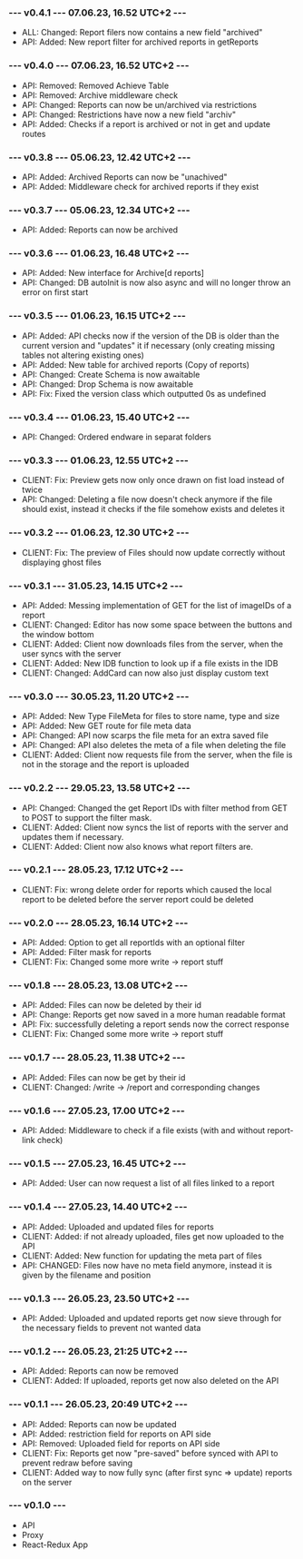 ### --- v0.4.1 --- 07.06.23, 16.52 UTC+2 ---
* ALL: Changed: Report filers now contains a new field "archived"
* API: Added: New report filter for archived reports in getReports

### --- v0.4.0 --- 07.06.23, 16.52 UTC+2 ---
* API: Removed: Removed Achieve Table
* API: Removed: Archive middleware check
* API: Changed: Reports can now be un/archived via restrictions
* API: Changed: Restrictions have now a new field "archiv"
* API: Added: Checks if a report is archived or not in get and update routes

### --- v0.3.8 --- 05.06.23, 12.42 UTC+2 ---
* API: Added: Archived Reports can now be "unachived"
* API: Added: Middleware check for archived reports if they exist

### --- v0.3.7 --- 05.06.23, 12.34 UTC+2 ---
* API: Added: Reports can now be archived

### --- v0.3.6 --- 01.06.23, 16.48 UTC+2 ---
* API: Added: New interface for Archive[d reports]
* API: Changed: DB autoInit is now also async and will no longer throw an error on first start

### --- v0.3.5 --- 01.06.23, 16.15 UTC+2 ---
* API: Added: API checks now if the version of the DB is older than the current version and "updates" it if necessary (only creating missing tables not altering existing ones)
* API: Added: New table for archived reports (Copy of reports)
* API: Changed: Create Schema is now awaitable
* API: Changed: Drop Schema is now awaitable
* API: Fix: Fixed the version class which outputted 0s as undefined

### --- v0.3.4 --- 01.06.23, 15.40 UTC+2 ---
* API: Changed: Ordered endware in separat folders 

### --- v0.3.3 --- 01.06.23, 12.55 UTC+2 ---
* CLIENT: Fix: Preview gets now only once drawn on fist load instead of twice
* API: Changed: Deleting a file now doesn't check anymore if the file should exist, instead it checks if the file somehow exists and deletes it

### --- v0.3.2 --- 01.06.23, 12.30 UTC+2 ---
* CLIENT: Fix: The preview of Files should now update correctly without displaying ghost files

### --- v0.3.1 --- 31.05.23, 14.15 UTC+2 ---
* API: Added: Messing implementation of GET for the list of imageIDs of a report
* CLIENT: Changed: Editor has now some space between the buttons and the window bottom
* CLIENT: Added: Client now downloads files from the server, when the user syncs with the server
* CLIENT: Added: New IDB function to look up if a file exists in the IDB
* CLIENT: Changed: AddCard can now also just display custom text

### --- v0.3.0 --- 30.05.23, 11.20 UTC+2 ---
* API: Added: New Type FileMeta for files to store name, type and size
* API: Added: New GET route for file meta data
* API: Changed: API now scarps the file meta for an extra saved file
* API: Changed: API also deletes the meta of a file when deleting the file
* CLIENT: Added: Client now requests file from the server, when the file is not in the storage and the report is uploaded

### --- v0.2.2 --- 29.05.23, 13.58 UTC+2 ---
* API: Changed: Changed the get Report IDs with filter method from GET to POST to support the filter mask.
* CLIENT: Added: Client now syncs the list of reports with the server and updates them if necessary.
* CLIENT: Added: Client now also knows what report filters are.

### --- v0.2.1 --- 28.05.23, 17.12 UTC+2 ---
* CLIENT: Fix: wrong delete order for reports which caused the local report to be deleted before the server report could be deleted

### --- v0.2.0 --- 28.05.23, 16.14 UTC+2 ---
* API: Added: Option to get all reportIds with an optional filter
* API: Added: Filter mask for reports
* CLIENT: Fix: Changed some more write -> report stuff

### --- v0.1.8 --- 28.05.23, 13.08 UTC+2 ---
* API: Added: Files can now be deleted by their id
* API: Change: Reports get now saved in a more human readable format
* API: Fix: successfully deleting a report sends now the correct response
* CLIENT: Fix: Changed some more write -> report stuff

### --- v0.1.7 --- 28.05.23, 11.38 UTC+2 ---
* API: Added: Files can now be get by their id
* CLIENT: Changed: /write -> /report and corresponding changes

### --- v0.1.6 --- 27.05.23, 17.00 UTC+2 ---
* API: Added: Middleware to check if a file exists (with and without report-link check)

### --- v0.1.5 --- 27.05.23, 16.45 UTC+2 ---
* API: Added: User can now request a list of all files linked to a report

### --- v0.1.4 --- 27.05.23, 14.40 UTC+2 ---
* API: Added: Uploaded and updated files for reports
* CLIENT: Added: if not already uploaded, files get now uploaded to the API
* CLIENT: Added: New function for updating the meta part of files
* API: CHANGED: Files now have no meta field anymore, instead it is given by the filename and position

### --- v0.1.3 --- 26.05.23, 23.50 UTC+2 ---
* API: Added: Uploaded and updated reports get now sieve through for the necessary fields to prevent not wanted data

### --- v0.1.2 --- 26.05.23, 21:25 UTC+2 ---
* API: Added: Reports can now be removed
* CLIENT: Added: If uploaded, reports get now also deleted on the API

### --- v0.1.1 --- 26.05.23, 20:49 UTC+2 ---
* API: Added: Reports can now be updated
* API: Added: restriction field for reports on API side
* API: Removed: Uploaded field for reports on API side
* CLIENT: Fix: Reports get now "pre-saved" before synced with API to prevent redraw before saving
* CLIENT: Added way to now fully sync (after first sync => update) reports on the server

### --- v0.1.0 ---
* API
* Proxy
* React-Redux App